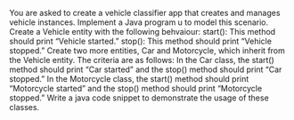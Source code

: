 You are asked to create a vehicle classifier app that creates and manages vehicle instances. Implement a Java program u to model this scenario.
Create a Vehicle entity with the following behvaiour:
start(): This method should print “Vehicle started.”
stop(): This method should print “Vehicle stopped.”
Create two more entities, Car and Motorcycle, which inherit from the Vehicle entity. The criteria are as follows:
In the Car class, the start() method should print “Car started” and the stop() method should print “Car stopped.”
In the Motorcycle class, the start() method should print “Motorcycle started” and the stop() method should print “Motorcycle stopped.”
Write a java code snippet to demonstrate the usage of these classes.
